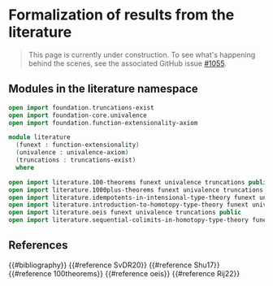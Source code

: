 # Formalization of results from the literature

> This page is currently under construction. To see what's happening behind the
> scenes, see the associated GitHub issue
> [#1055](https://github.com/UniMath/agda-unimath/issues/1055).

## Modules in the literature namespace

```agda
open import foundation.truncations-exist
open import foundation-core.univalence
open import foundation.function-extensionality-axiom

module literature
  (funext : function-extensionality)
  (univalence : univalence-axiom)
  (truncations : truncations-exist)
  where

open import literature.100-theorems funext univalence truncations public
open import literature.1000plus-theorems funext univalence truncations public
open import literature.idempotents-in-intensional-type-theory funext univalence truncations public
open import literature.introduction-to-homotopy-type-theory funext univalence truncations public
open import literature.oeis funext univalence truncations public
open import literature.sequential-colimits-in-homotopy-type-theory funext univalence truncations public
```

## References

{{#bibliography}} {{#reference SvDR20}} {{#reference Shu17}}
{{#reference 100theorems}} {{#reference oeis}} {{#reference Rij22}}
